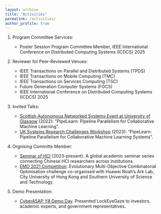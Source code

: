 ```yaml
---
layout: archive
title: "Activities"
permalink: /activities/
author_profile: true
---
```


1. Program Committee Services:
    * Poster Session Program Committee Member, IEEE International Conference on Distributed Computing Systems (ICDCS) 2025

2. Reviewer for Peer-Reviewed Venues: 
    * IEEE Transactions on Parallel and Distributed Systems (TPDS)
    * IEEE Transactions on Mobile Computing (TMC)
    * IEEE Transactions on Services Computing (TSC)
    * Future Generation Computer Systems (FGCS)
    * IEEE International Conference on Distributed Computing Systems (ICDCS) 2025

3. Invited Talks:
   * [Scottish Autonomous Networked Systems Event at University of Glasgow](https://scot-ans.github.io/2022/) (2022): "PipeLearn: Pipeline Parallelism for Collaborative Machine Learning".
   * [UK Systems Research Challenges Workshop](https://uksystems.org/workshop/2023/) (2023): “PipeLearn: Pipeline Parallelism for Collaborative Machine Learning Systems”.
   
4. Orgnising Committe Member: 
    * [Seminar of HCI](https://www.seminarofhci.com/home) (2023–present). A global academic seminar series connecting Chinese HCI researchers across institutions. 
    * [EMO 2021 Competition](https://www.noahlab.com.hk/logistics-ranking/#/home/the-competition): Evolutionary Multi-Objective Combinatorial Optimisation challenge co-organised with Huawei Noah’s Ark Lab, City University of Hong Kong and Southern University of Science and Technology.

5. Demo Presentation:
   * [CyberASAP Y8 Demo Day](https://iuk-business-connect.org.uk/events/cyberasap-year-8-demo-day/). Presented LockEyeGaze to investors, academic experts, and government representatives.
